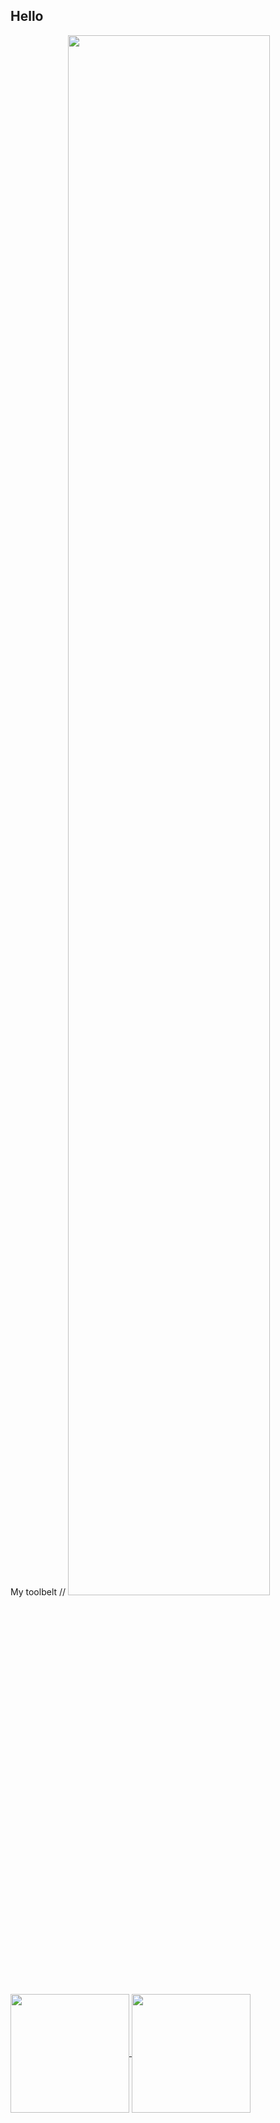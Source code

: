 ## Hello 
My toolbelt //
<img width="80%" src="https://skillicons.dev/icons?i=js,html,css,figma,cs,dotnet,nodejs,git,vscode,java">

<a href="#">
  <img height=190 align="center" src="https://github-readme-stats.vercel.app/api?username=AndersRKvamme&show_icons=true&hide=prs,issues,contribs&rank_icon=github&theme=midnight-purple" />
</a>
<a href="#">
  <img height=190 align="center" src="https://github-readme-stats.vercel.app/api/top-langs/?username=AndersRKvamme&hide_progress=false&theme=midnight-purple" />
</a>
<!--
**AndersRKvamme/AndersRKvamme** is a ✨ _special_ ✨ repository because its `README.md` (this file) appears on your GitHub profile.

Here are some ideas to get you started:

- 🔭 I’m currently working on ...
- 🌱 I’m currently learning ...
- 👯 I’m looking to collaborate on ...
- 🤔 I’m looking for help with ...
- 💬 Ask me about ...
- 📫 How to reach me: ...
- 😄 Pronouns: ...
- ⚡ Fun fact: ...
-->
